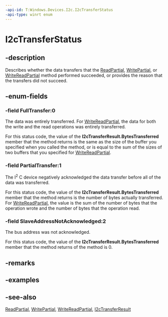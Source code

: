 ```yaml
---
-api-id: T:Windows.Devices.I2c.I2cTransferStatus
-api-type: winrt enum
---
```


<!-- Enumeration syntax
public enum Windows.Devices.I2c.I2cTransferStatus : int
-->

# I2cTransferStatus

## -description
Describes whether the data transfers that the [ReadPartial](i2cdevice_readpartial.md), [WritePartial](i2cdevice_writepartial.md), or [WriteReadPartial](i2cdevice_writereadpartial.md) method performed succeeded, or provides the reason that the transfers did not succeed.

## -enum-fields
### -field FullTransfer:0
The data was entirely transferred. For [WriteReadPartial](i2cdevice_writereadpartial.md), the data for both the write and the read operations was entirely transferred.

For this status code, the value of the **I2cTransferResult.BytesTransferred** member that the method returns is the same as the size of the buffer you specified when you called the method, or is equal to the sum of the sizes of two buffers that you specified for [WriteReadPartial](i2cdevice_writereadpartial.md).

### -field PartialTransfer:1
The I<sup>2</sup> C device negatively acknowledged the data transfer before all of the data was transferred.

For this status code, the value of the **I2cTransferResult.BytesTransferred** member that the method returns is the number of bytes actually transferred. For [WriteReadPartial](i2cdevice_writereadpartial.md), the value is the sum of the number of bytes that the operation wrote and the number of bytes that the operation read.

### -field SlaveAddressNotAcknowledged:2
The bus address was not acknowledged.

For this status code, the value of the **I2cTransferResult.BytesTransferred** member that the method returns of the method is 0.


## -remarks

## -examples

## -see-also
[ReadPartial](i2cdevice_readpartial.md), [WritePartial](i2cdevice_writepartial.md), [WriteReadPartial](i2cdevice_writereadpartial.md), [I2cTransferResult](i2ctransferresult.md)